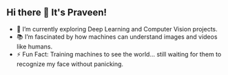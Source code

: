 ## Hi there 👋 It's Praveen!

- 🔭 I’m currently exploring Deep Learning and Computer Vision projects.
- 📚 I’m fascinated by how machines can understand images and videos like humans.
- ⚡ Fun Fact: Training machines to see the world... still waiting for them to recognize my face without panicking.
